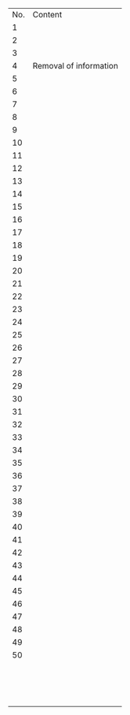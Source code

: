 <table>
  <tr>
    <td>No.
    <td>Content
  <tr>
    <td>1
    <td>
  <tr>
    <td>2
    <td>
  <tr>
    <td>3
    <td>
  <tr>
    <td>4
    <td>Removal of information
  <tr>
    <td>5
    <td>
  <tr>
    <td>6
    <td>
  <tr>
    <td>7
    <td>
  <tr>
    <td>8
    <td>
  <tr>
    <td>9
    <td>
  <tr>
    <td>10
    <td>
  <tr>
    <td>11
    <td>
  <tr>
    <td>12
    <td>
  <tr>
    <td>13
    <td>
  <tr>
    <td>14
    <td>
  <tr>
    <td>15
    <td>
  <tr>
    <td>16
    <td>
  <tr>
    <td>17
    <td>
  <tr>
    <td>18
    <td>
  <tr>
    <td>19
    <td>
  <tr>
    <td>20
    <td>
  <tr>
    <td>21
    <td>
  <tr>
    <td>22
    <td>
  <tr>
    <td>23
    <td>
  <tr>
    <td>24
    <td>
  <tr>
    <td>25
    <td>
  <tr>
    <td>26
    <td>
  <tr>
    <td>27
    <td>
  <tr>
    <td>28
    <td>
  <tr>
    <td>29
    <td>
  <tr>
    <td>30
    <td>
  <tr>
    <td>31
    <td>
  <tr>
    <td>32
    <td>
  <tr>
    <td>33
    <td>
  <tr>
    <td>34
    <td>
  <tr>
    <td>35
    <td>
  <tr>
    <td>36
    <td>
  <tr>
    <td>37
    <td>
  <tr>
    <td>38
    <td>
  <tr>
    <td>39
    <td>
  <tr>
    <td>40
    <td>
  <tr>
    <td>41
    <td>
  <tr>
    <td>42
    <td>
  <tr>
    <td>43
    <td>
  <tr>
    <td>44
    <td>
  <tr>
    <td>45
    <td>
  <tr>
    <td>46
    <td>
  <tr>
    <td>47
    <td>
  <tr>
    <td>48
    <td>
  <tr>
    <td>49
    <td>
  <tr>
    <td>50
    <td>
  <tr>
    <td>
    <td>
  <tr>
    <td>
    <td>
  <tr>
    <td>
    <td>
  <tr>
    <td>
    <td>
  <tr>
    <td>
    <td>
  <tr>
    <td>
    <td>
  <tr>
    <td>
    <td>
  <tr>
    <td>
    <td>
  <tr>
    <td>
    <td>
  <tr>
    <td>
    <td>
  <tr>
    <td>
    <td>
  <tr>
    <td>
    <td>
  <tr>
    <td>
    <td>
  <tr>
    <td>
    <td>
  <tr>
    <td>
    <td>
  
